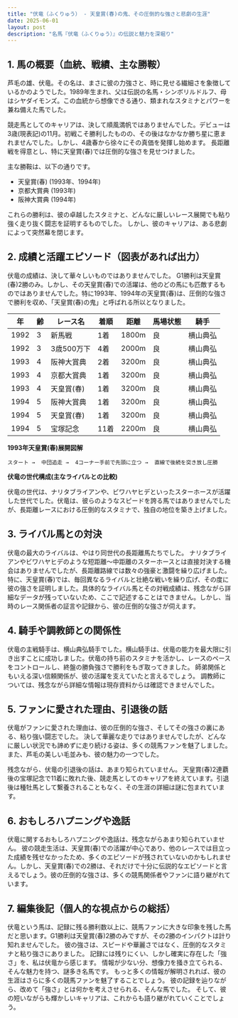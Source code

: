 ```yaml
---
title: "伏竜（ふくりゅう） - 天皇賞(春)の鬼、その圧倒的な強さと悲劇の生涯"
date: 2025-06-01
layout: post
description: "名馬『伏竜（ふくりゅう）』の伝説と魅力を深堀り"
---
```


## 1. 馬の概要（血統、戦績、主な勝鞍）

芦毛の雄、伏竜。その名は、まさに彼の力強さと、時に見せる繊細さを象徴しているかのようでした。1989年生まれ、父は伝説の名馬・シンボリルドルフ、母はシヤダイモンズ。この血統から想像できる通り、類まれなスタミナとパワーを兼ね備えた馬でした。  

競走馬としてのキャリアは、決して順風満帆ではありませんでした。デビューは3歳(現表記)の11月。初戦こそ勝利したものの、その後はなかなか勝ち星に恵まれませんでした。しかし、4歳春から徐々にその真価を発揮し始めます。  長距離戦を得意とし、特に天皇賞(春)では圧倒的な強さを見せつけました。

主な勝鞍は、以下の通りです。

* 天皇賞(春) (1993年、1994年)
* 京都大賞典 (1993年)
* 阪神大賞典 (1994年)

これらの勝利は、彼の卓越したスタミナと、どんなに厳しいレース展開でも粘り強く走り抜く闘志を証明するものでした。  しかし、彼のキャリアは、ある悲劇によって突然幕を閉じます。


## 2. 成績と活躍エピソード（図表があれば出力）

伏竜の成績は、決して華々しいものではありませんでした。 G1勝利は天皇賞(春)2勝のみ。しかし、その天皇賞(春)での活躍は、他のどの馬にも匹敵するものではありませんでした。特に1993年、1994年の天皇賞(春)は、圧倒的な強さで勝利を収め、「天皇賞(春)の鬼」と呼ばれる所以となりました。

| 年 | 齢 | レース名 | 着順 | 距離 | 馬場状態 | 騎手 |
|---|---|---|---|---|---|---|
| 1992 | 3 | 新馬戦 | 1着 | 1800m | 良 | 横山典弘 |
| 1992 | 3 | 3歳500万下 | 4着 | 2000m | 良 | 横山典弘 |
| 1993 | 4 | 阪神大賞典 | 2着 | 3200m | 良 | 横山典弘 |
| 1993 | 4 | 京都大賞典 | 1着 | 3200m | 良 | 横山典弘 |
| 1993 | 4 | 天皇賞(春) | 1着 | 3200m | 良 | 横山典弘 |
| 1994 | 5 | 阪神大賞典 | 1着 | 3200m | 良 | 横山典弘 |
| 1994 | 5 | 天皇賞(春) | 1着 | 3200m | 良 | 横山典弘 |
| 1994 | 5 | 宝塚記念 | 11着 | 2200m | 良 | 横山典弘 |


**1993年天皇賞(春)展開図解**

```
スタート →  中団追走 →  4コーナー手前で先頭に立つ →  直線で後続を突き放し圧勝
```

**伏竜の世代構成(主なライバルとの比較)**

伏竜の世代は、ナリタブライアンや、ビワハヤヒデといったスターホースが活躍した世代でした。伏竜は、彼らのようなスピードを誇る馬ではありませんでしたが、長距離レースにおける圧倒的なスタミナで、独自の地位を築き上げました。


## 3. ライバル馬との対決

伏竜の最大のライバルは、やはり同世代の長距離馬たちでした。  ナリタブライアンやビワハヤヒデのような短距離～中距離のスターホースとは直接対決する機会はありませんでしたが、長距離路線では数々の強豪と激闘を繰り広げました。特に、天皇賞(春)では、毎回異なるライバルと壮絶な戦いを繰り広げ、その度に彼の強さを証明しました。具体的なライバル馬とその対戦成績は、残念ながら詳細なデータが残っていないため、ここで記述することはできません。しかし、当時のレース関係者の証言や記録から、彼の圧倒的な強さが伺えます。


## 4. 騎手や調教師との関係性

伏竜の主戦騎手は、横山典弘騎手でした。横山騎手は、伏竜の能力を最大限に引き出すことに成功しました。伏竜の持ち前のスタミナを活かし、レースのペースをコントロールし、終盤の勝負強さで勝利をもぎ取ってきました。  師弟関係ともいえる深い信頼関係が、彼の活躍を支えていたと言えるでしょう。  調教師については、残念ながら詳細な情報は現存資料からは確認できませんでした。


## 5. ファンに愛された理由、引退後の話

伏竜がファンに愛された理由は、彼の圧倒的な強さ、そしてその強さの裏にある、粘り強い闘志でした。  決して華麗な走りではありませんでしたが、どんなに厳しい状況でも諦めずに走り続ける姿は、多くの競馬ファンを魅了しました。  また、芦毛の美しい毛並みも、彼の魅力の一つでした。

残念ながら、伏竜の引退後の話は、あまり知られていません。  天皇賞(春)2連覇後の宝塚記念で11着に敗れた後、競走馬としてのキャリアを終えています。引退後は種牡馬として繋養されることもなく、その生涯の詳細は謎に包まれています。


## 6. おもしろハプニングや逸話

伏竜に関するおもしろハプニングや逸話は、残念ながらあまり知られていません。  彼の競走生活は、天皇賞(春)での活躍が中心であり、他のレースでは目立った成績を残せなかったため、多くのエピソードが残されていないのかもしれません。しかし、天皇賞(春)での2勝は、それだけで十分に伝説的なエピソードと言えるでしょう。彼の圧倒的な強さは、多くの競馬関係者やファンに語り継がれています。


## 7. 編集後記（個人的な視点からの総括）

伏竜という馬は、記録に残る勝利数以上に、競馬ファンに大きな印象を残した馬だと思います。G1勝利は天皇賞(春)2勝のみですが、その2勝のインパクトは計り知れませんでした。  彼の強さは、スピードや華麗さではなく、圧倒的なスタミナと粘り強さにありました。  記録には残りにくい、しかし確実に存在した「強さ」を、私は伏竜から感じます。  情報が少ない分、想像力を掻き立てられる、そんな魅力を持つ、謎多き名馬です。  もっと多くの情報が解明されれば、彼の生涯はさらに多くの競馬ファンを魅了することでしょう。  彼の記録を辿りながら、改めて「強さ」とは何かを考えさせられる、そんな馬でした。  そして、彼の短いながらも輝かしいキャリアは、これからも語り継がれていくことでしょう。
